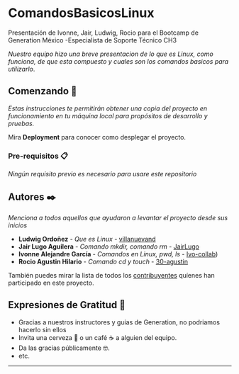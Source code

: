 # ComandosBasicosLinux
Presentación de Ivonne, Jair, Ludwig, Rocio para el Bootcamp de Generation México -Especialista de Soporte Técnico CH3

_Nuestro equipo hizo una breve presentacion de lo que es Linux, como funciona, de que esta compuesto y cuales son los comandos basicos para utilizarlo_.

## Comenzando 🚀

_Estas instrucciones te permitirán obtener una copia del proyecto en funcionamiento en tu máquina local para propósitos de desarrollo y pruebas._

Mira **Deployment** para conocer como desplegar el proyecto.


### Pre-requisitos 📋

_Ningún requisito previo es necesario para usare este repositorio_

## Autores ✒️

_Menciona a todos aquellos que ayudaron a levantar el proyecto desde sus inicios_

* **Ludwig Ordoñez** - *Que es Linux* - [villanuevand](https://github.com/villanuevand)
* **Jair Lugo Aguilera** - *Comando mkdir, comando rm* - [JairLugo](https://github.com/JairLugo)
* **Ivonne Alejandre García** - *Comandos en Linux, pwd, ls* - [Ivo-collab](https://github.com/Ivo-collab))
* **Rocio Agustin Hilario** - *Comando cd y touch* - [30-agustin]((https://github.com/30-agustin))

  
También puedes mirar la lista de todos los [contribuyentes](https://github.com/your/project/contributors) quíenes han participado en este proyecto. 

## Expresiones de Gratitud 🎁

* Gracias a nuestros instructores y guias de Generation, no podriamos hacerlo sin ellos
* Invita una cerveza 🍺 o un café ☕ a alguien del equipo. 
* Da las gracias públicamente 🤓.
* etc.



---
